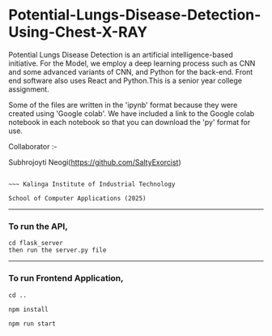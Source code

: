 ﻿# Potential-Lungs-Disease-Detection-Using-Chest-X-RAY

<p>
Potential Lungs Disease Detection is an artificial intelligence-based initiative. For the Model, we employ a deep learning process such as CNN and some advanced variants of CNN, and Python for the back-end. Front end software also uses React and Python.This is a senior year college assignment.

Some of the files are written in the 'ipynb' format because they were created using 'Google colab'. We have included a link to the Google colab notebook in each notebook so that you can download the 'py' format for use.

Collaborator :-

Subhrojoyti Neogi(https://github.com/SaltyExorcist)

												
                                                                                                        ~~~ Kalinga Institute of Industrial Technology
                                                                                                                School of Computer Applications (2025)
</p>

***

### To run the API,
```
cd flask_server
then run the server.py file

```


___
### To run Frontend Application,
```
cd ..
```

```
npm install
```

```
npm run start

```





